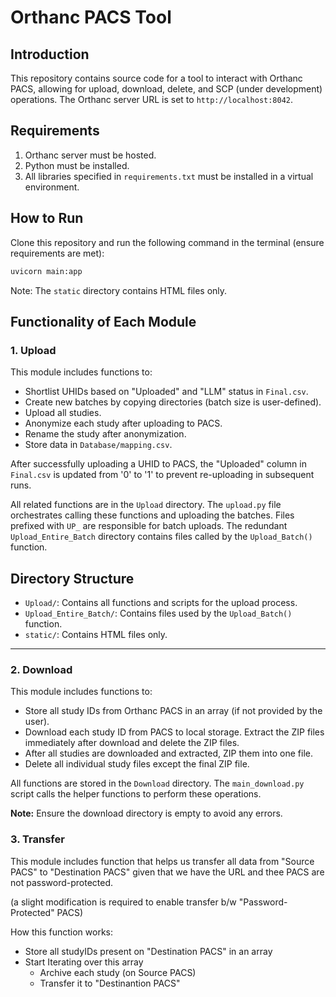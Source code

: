 # Orthanc PACS Tool

## Introduction
This repository contains source code for a tool to interact with Orthanc PACS, allowing for upload, download, delete, and SCP (under development) operations. The Orthanc server URL is set to `http://localhost:8042`.

## Requirements
1. Orthanc server must be hosted.
2. Python must be installed.
3. All libraries specified in `requirements.txt` must be installed in a virtual environment.

## How to Run
Clone this repository and run the following command in the terminal (ensure requirements are met):

```sh
uvicorn main:app
```

Note: The `static` directory contains HTML files only.

## Functionality of Each Module

### 1. Upload

This module includes functions to:
- Shortlist UHIDs based on "Uploaded" and "LLM" status in `Final.csv`.
- Create new batches by copying directories (batch size is user-defined).
- Upload all studies.
- Anonymize each study after uploading to PACS.
- Rename the study after anonymization.
- Store data in `Database/mapping.csv`.

After successfully uploading a UHID to PACS, the "Uploaded" column in `Final.csv` is updated from '0' to '1' to prevent re-uploading in subsequent runs.

All related functions are in the `Upload` directory. The `upload.py` file orchestrates calling these functions and uploading the batches. Files prefixed with `UP_` are responsible for batch uploads. The redundant `Upload_Entire_Batch` directory contains files called by the `Upload_Batch()` function.

## Directory Structure

- `Upload/`: Contains all functions and scripts for the upload process.
- `Upload_Entire_Batch/`: Contains files used by the `Upload_Batch()` function.
- `static/`: Contains HTML files only.


---

### 2. Download

This module includes functions to:

- Store all study IDs from Orthanc PACS in an array (if not provided by the user).
- Download each study ID from PACS to local storage. Extract the ZIP files immediately after download and delete the ZIP files.
- After all studies are downloaded and extracted, ZIP them into one file.
- Delete all individual study files except the final ZIP file.

All functions are stored in the `Download` directory. The `main_download.py` script calls the helper functions to perform these operations.

**Note:** Ensure the download directory is empty to avoid any errors.



### 3. Transfer

This module includes function that helps us transfer all data from "Source PACS" to "Destination PACS" given that we have the URL and thee PACS are not password-protected.

(a slight modification is required to enable transfer b/w "Password-Protected" PACS)

How this function works:

- Store all studyIDs present on "Destination PACS" in an array
- Start Iterating over this array
    - Archive each study (on Source PACS)
    - Transfer it to "Destinantion PACS"
   
